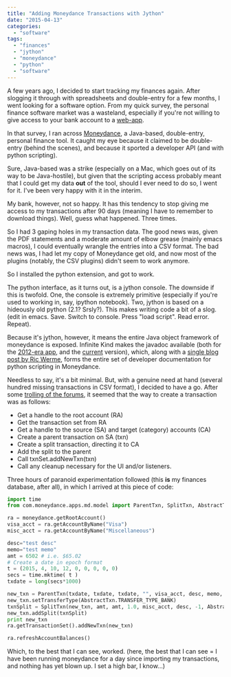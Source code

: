 ```yaml
---
title: "Adding Moneydance Transactions with Jython"
date: "2015-04-13"
categories:
  - "software"
tags:
  - "finances"
  - "jython"
  - "moneydance"
  - "python"
  - "software"
---
```


A few years ago, I decided to start tracking my finances again. After slogging it through with spreadsheets and double-entry for a few months, I went looking for a software option. From my quick survey, the personal finance software market was a wasteland, especially if you're not willing to give access to your bank account to a [web-app](https://signalvnoise.com/posts/1927-the-next-generation-bends-over "I mean disruptive, next generation bendover").

In that survey, I ran across [Moneydance](http://infinitekind.com/moneydance "Also check out Syncspace, which is crazy useful"), a Java-based, double-entry, personal finance tool. It caught my eye because it claimed to be double-entry (behind the scenes), and because it sported a developer API (and with python scripting).

Sure, Java-based was a strike (especially on a Mac, which goes out of its way to be Java-hostile), but given that the scripting access probably meant that I could get my data **out** of the tool, should I ever need to do so, I went for it. I've been very happy with it in the interim.

My bank, however, not so happy. It has this tendency to stop giving me access to my transactions after 90 days (meaning I have to remember to download things). Well, guess what happened. Three times.

So I had 3 gaping holes in my transaction data. The good news was, given the PDF statements and a moderate amount of elbow grease (mainly emacs macros), I could eventually wrangle the entries into a CSV format. The bad news was, I had let my copy of Moneydance get old, and now most of the plugins (notably, the CSV plugins) didn't seem to work anymore.

So I installed the python extension, and got to work.

The python interface, as it turns out, is a jython console. The downside if this is twofold. One, the console is extremely primitive (especially if you're used to working in, say, ipython notebook). Two, jython is based on a hideously old python (2.1? Srsly?). This makes writing code a bit of a slog. (edit in emacs. Save. Switch to console. Press "load script". Read error. Repeat).

Because it's jython, however, it means the entire Java object framework of moneydance is exposed. Infinite Kind makes the javadoc available (both for the [2012-era app](http://infinitekind.com/dev/apidoc-old/), and the [current](http://infinitekind.com/dev/apidoc/index.html) version), which, along with a [single blog post by Ric Werme](http://infinitekind.com/dev/RM-NetWorth/wiki_jython.html), forms the entire set of developer documentation for python scripting in Moneydance.

Needless to say, it's a bit minimal. But, with a genuine need at hand (several hundred missing transactions in CSV format), I decided to have a go. After some [trolling of the forums](//help.infinitekind.com/discussions/moneydance-development/252-a-proper-way-to-add-an-uncomfirmed-transaction%20 "Hinting at the solution, and the possible fragility therein"), it seemed that the way to create a transaction was as follows:

- Get a handle to the root account (RA)
- Get the transaction set from RA
- Get a handle to the source (SA) and target (category) accounts (CA)
- Create a parent transaction on SA (txn)
- Create a split transaction, directing it to CA
- Add the split to the parent
- Call txnSet.addNewTxn(txn)
- Call any cleanup necessary for the UI and/or listeners.

Three hours of paranoid experimentation followed (this **is** my finances database, after all), in which I arrived at this piece of code:

```python
import time
from com.moneydance.apps.md.model import ParentTxn, SplitTxn, AbstractTxn

ra = moneydance.getRootAccount()
visa_acct = ra.getAccountByName("Visa")
misc_acct = ra.getAccountByName("Miscellaneous")

desc="test desc"
memo="test memo"
amt = 6502 # i.e. $65.02
# Create a date in epoch format
t = (2015, 4, 10, 12, 0, 0, 0, 0, 0)
secs = time.mktime( t )
txdate = long(secs*1000)

new_txn = ParentTxn(txdate, txdate, txdate, "", visa_acct, desc, memo, -1, ParentTxn.STATUS_UNRECONCILED)
new_txn.setTransferType(AbstractTxn.TRANSFER_TYPE_BANK)
txnSplit = SplitTxn(new_txn, amt, amt, 1.0, misc_acct, desc, -1, AbstractTxn.STATUS_UNRECONCILED  )
new_txn.addSplit(txnSplit)
print new_txn
ra.getTransactionSet().addNewTxn(new_txn)

ra.refreshAccountBalances()
```

Which, to the best that I can see, worked. (here, the best that I can see = I have been running moneydance for a day since importing my transactions, and nothing has yet blown up. I set a high bar, I know...)
